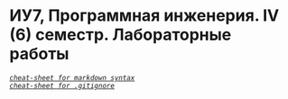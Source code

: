 # ИУ7, Программная инженерия. IV (6) семестр. Лабораторные работы

*[`cheat-sheet for markdown syntax`](https://www.markdownguide.org/cheat-sheet/)*  
*[`cheat-sheet for .gitignore`](https://git-scm.com/docs/gitignore)*

